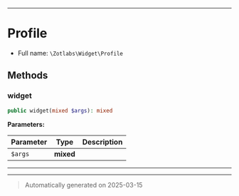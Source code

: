***

# Profile





* Full name: `\Zotlabs\Widget\Profile`




## Methods


### widget



```php
public widget(mixed $args): mixed
```








**Parameters:**

| Parameter | Type | Description |
|-----------|------|-------------|
| `$args` | **mixed** |  |





***


***
> Automatically generated on 2025-03-15
